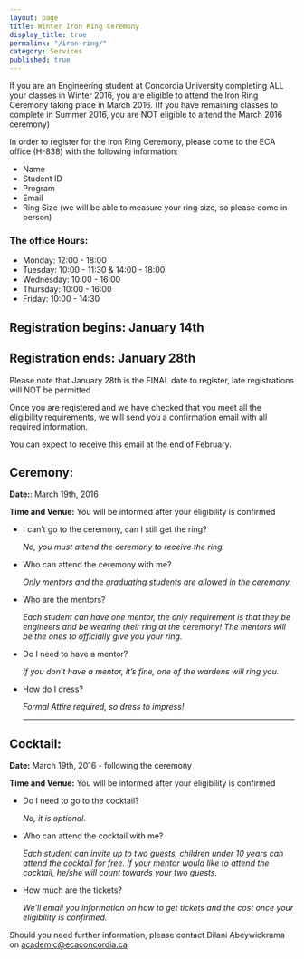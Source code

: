 ```yaml
---
layout: page
title: Winter Iron Ring Ceremony
display_title: true
permalink: "/iron-ring/"
category: Services
published: true
---
```



If you are an Engineering student at Concordia University completing ALL your classes in Winter 2016, you are eligible to attend the Iron Ring Ceremony taking place in March 2016. (If you have remaining classes to complete in Summer 2016, you are NOT eligible to attend the March 2016 ceremony)

In order to register for the Iron Ring Ceremony, please come to the ECA office (H-838) with the following information:
- Name
- Student ID
- Program
- Email
- Ring Size (we will be able to measure your ring size, so please come in person)

### The office Hours:
- Monday: 12:00 - 18:00
- Tuesday: 10:00 - 11:30 & 14:00 - 18:00
- Wednesday: 10:00 - 16:00
- Thursday: 10:00 - 16:00
- Friday: 10:00 - 14:30

## Registration begins: January 14th
## Registration ends: January 28th

Please note that January 28th is the FINAL date to register, late registrations will NOT be permitted

Once you are registered and we have checked that you meet all the eligibility requirements, we will send you a confirmation email with all required information. 

You can expect to receive this email at the end of February.

## Ceremony:
__Date:__: March 19th, 2016

__Time and Venue:__ You will be informed after your eligibility is confirmed

* I can’t go to the ceremony, can I still get the ring?

	_No, you must attend the ceremony to receive the ring._
    
* Who can attend the ceremony with me?

	_Only mentors and the graduating students are allowed in the ceremony._
    
* Who are the mentors?

	_Each student can have one mentor, the only requirement is that they be engineers and be wearing their ring at the ceremony! The mentors will be the ones to officially give you your ring._
    
* Do I need to have a mentor?

	_If you don’t have a mentor, it’s fine, one of the wardens will ring you._
    
* How do I dress?

   _Formal Attire required, so dress to impress!_
   
   ---
    
## Cocktail:
**Date:** March 19th, 2016 - following the ceremony

**Time and Venue:** You will be informed after your eligibility is confirmed

- Do I need to go to the cocktail?

	_No, it is optional._

- Who can attend the cocktail with me?

	_Each student can invite up to two guests, children under 10 years can attend the cocktail for free. If your mentor would like to attend the cocktail, he/she will count towards your two guests._

- How much are the tickets?

	_We’ll email you information on how to get tickets and the cost once your eligibility is confirmed._

Should you need further information, please contact Dilani Abeywickrama on academic@ecaconcordia.ca
